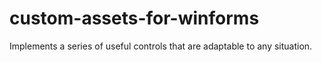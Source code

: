 # custom-assets-for-winforms
Implements a series of useful controls that are adaptable to any situation.
